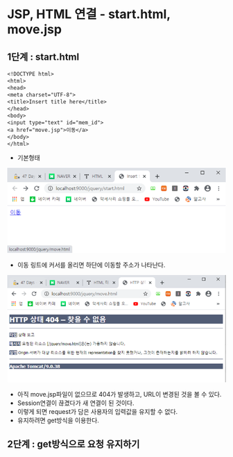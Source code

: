 # JSP, HTML 연결 - start.html, move.jsp

## 1단계 : start.html

```markup
<!DOCTYPE html>
<html>
<head>
<meta charset="UTF-8">
<title>Insert title here</title>
</head>
<body>
<input type="text" id="mem_id">
<a href="move.jsp">이동</a>
</body>
</html>
```

* 기본형태

![](../../.gitbook/assets/2%20%2830%29.png)

* 이동 링트에 커서를 올리면 하단에 이동할 주소가 나타난다.

![](../../.gitbook/assets/3%20%2823%29.png)

* 아직 move.jsp파일이 없으므로 404가 발생하고, URL이 변경된 것을 볼 수 있다.
* Session연결이 끊겼다가 새 연결이 된 것이다.
* 이렇게 되면 request가 담은 사용자의 입력값을 유지할 수 없다.
* 유지하려면 get방식을 이용한다.

## 2단계 : get방식으로 요청 유지하기 



